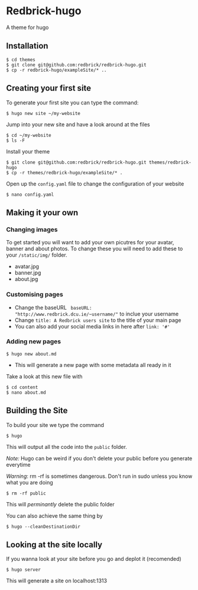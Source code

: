 # Redbrick-hugo

A theme for hugo

## Installation

```
$ cd themes
$ git clone git@github.com:redbrick/redbrick-hugo.git
$ cp -r redbrick-hugo/exampleSite/* ..
```

## Creating your first site

To generate your first site you can type the command:

```
$ hugo new site ~/my-website
```

Jump into your new site and have a look around at the files

```
$ cd ~/my-website
$ ls -F
```
Install your theme
```
$ git clone git@github.com:redbrick/redbrick-hugo.git themes/redbrick-hugo
$ cp -r themes/redbrick-hugo/exampleSite/* .
```

Open up the `config.yaml` file to change the configuration of your website

```
$ nano config.yaml
```

## Making it your own

### Changing images

To get started you will want to add your own picutres for your avatar, banner and about photos. To change these you will need to add these to your `/static/img/` folder.

* avatar.jpg
* banner.jpg
* about.jpg

### Customising pages

* Change the baseURL ` baseURL: "http://www.redbrick.dcu.ie/~username/"` to inclue your username
* Change `title: A Redbrick users site` to the title of your main page 
* You can also add your social media links in here after `link: '#'`

### Adding new pages
```
$ hugo new about.md
```

* This will generate a new page with some metadata all ready in it

Take a look at this new file with

```
$ cd content
$ nano about.md
```

## Building the Site

To build your site we type the command

```
$ hugo
```
This will output all the code into the `public` folder.

*Note:* Hugo can be weird if you don't delete your public before you generate everytime

*Warning*: rm -rf is sometimes dangerous. Don't run in sudo unless you know what you are doing

```
$ rm -rf public
```

This will _perminantly_ delete the public folder

You can also achieve the same thing by

```
$ hugo --cleanDestinationDir
```

## Looking at the site locally

If you wanna look at your site before you go and deplot it (recomended)

```
$ hugo server
```

This will generate a site on localhost:1313
